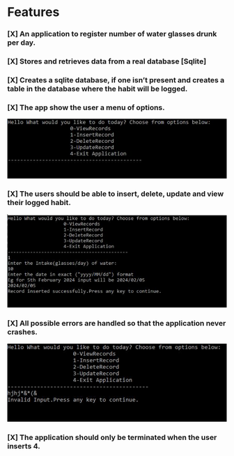 # Features
### [X] An application to register number of water glasses drunk per day.
### [X] Stores and retrieves data from a real database [Sqlite]
### [X] Creates a sqlite database, if one isn’t present and creates a table in the database where the habit will be logged.
### [X] The app show the user a menu of options.
  ![Screenshot](/HabitTracker/images/menu.JPG)
### [X] The users should be able to insert, delete, update and view their logged habit.
  ![Screenshot](/HabitTracker/images/insert_record.JPG)
### [X] All possible errors are handled so that the application never crashes.
  ![Screenshot](/HabitTracker/images/errors.JPG)
### [X] The application should only be terminated when the user inserts 4.
